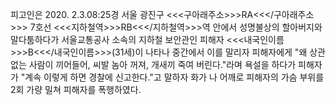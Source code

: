 피고인은 2020. 2.3.08:25경 서울 광진구 <<<구아래주소>>>RA<<</구아래주소>>> 7호선 <<<지하철역>>>RB<<</지하철역>>>역 안에서 성명불상의 할아버지와 말다툼하다가 서울교통공사 소속의 지하철 보안관인 피해자 <<<내국인이름>>>B<<</내국인이름>>>(31세)이 나타나 중간에서 이를 말리자 피해자에게 "왜 상관없는 사람이 끼어들어, 씨발 놈아 꺼져, 개새끼 죽여 버린다."라며 욕설을 하다가 피해자가 "계속 이렇게 하면 경찰에 신고한다."고 말하자 화가 나 어깨로 피해자의 가슴 부위를 2회 가량 밀쳐 피해자를 폭행하였다.